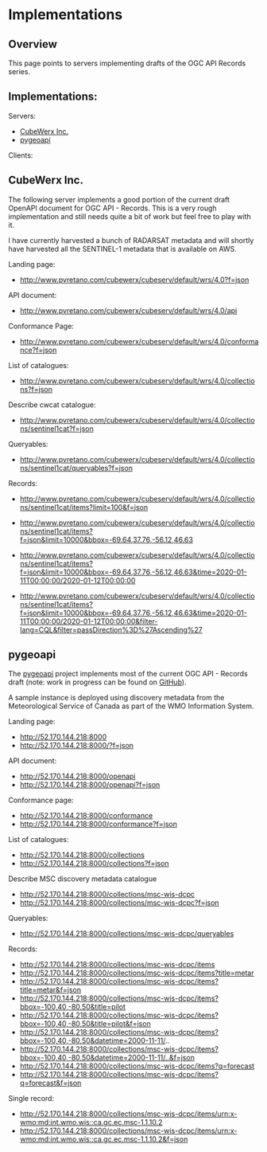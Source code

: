 # Implementations

## Overview

This page points to servers implementing drafts of the OGC API Records series.

## Implementations:

Servers:

* [CubeWerx Inc.](#cubewerx-inc)
* [pygeoapi](#pygeoapi)

Clients:

## CubeWerx Inc.

The following server implements a good portion of the current draft OpenAPI
document for OGC API - Records.  This is a very rough implementation and still
needs quite a bit of work but feel free to play with it.

I have currently harvested a bunch of RADARSAT metadata and will shortly have 
harvested all the SENTINEL-1 metadata that is available on AWS.

Landing page:
* http://www.pvretano.com/cubewerx/cubeserv/default/wrs/4.0?f=json

API document:
* http://www.pvretano.com/cubewerx/cubeserv/default/wrs/4.0/api

Conformance Page:
* http://www.pvretano.com/cubewerx/cubeserv/default/wrs/4.0/conformance?f=json

List of catalogues:
* http://www.pvretano.com/cubewerx/cubeserv/default/wrs/4.0/collections?f=json

Describe cwcat catalogue:
* http://www.pvretano.com/cubewerx/cubeserv/default/wrs/4.0/collections/sentinel1cat?f=json

Queryables:

* http://www.pvretano.com/cubewerx/cubeserv/default/wrs/4.0/collections/sentinel1cat/queryables?f=json

Records:

* http://www.pvretano.com/cubewerx/cubeserv/default/wrs/4.0/collections/sentinel1cat/items?limit=100&f=json

* http://www.pvretano.com/cubewerx/cubeserv/default/wrs/4.0/collections/sentinel1cat/items?f=json&limit=10000&bbox=-69.64,37.76,-56.12,46.63

* http://www.pvretano.com/cubewerx/cubeserv/default/wrs/4.0/collections/sentinel1cat/items?f=json&limit=10000&bbox=-69.64,37.76,-56.12,46.63&time=2020-01-11T00:00:00/2020-01-12T00:00:00

* http://www.pvretano.com/cubewerx/cubeserv/default/wrs/4.0/collections/sentinel1cat/items?f=json&limit=10000&bbox=-69.64,37.76,-56.12,46.63&time=2020-01-11T00:00:00/2020-01-12T00:00:00&filter-lang=CQL&filter=passDirection%3D%27Ascending%27


## pygeoapi

The [pygeoapi](https://pygeoapi.io) project implements most of the current OGC API - Records
draft (note: work in progress can be found on [GitHub](https://github.com/tomkralidis/pygeoapi/tree/oarec)).

A sample instance is deployed using discovery metadata from the Meteorological Service of Canada as part
of the WMO Information System.

Landing page:

* http://52.170.144.218:8000
* http://52.170.144.218:8000/?f=json

API document:

* http://52.170.144.218:8000/openapi
* http://52.170.144.218:8000/openapi?f=json

Conformance page:

* http://52.170.144.218:8000/conformance
* http://52.170.144.218:8000/conformance?f=json

List of catalogues:

* http://52.170.144.218:8000/collections
* http://52.170.144.218:8000/collections?f=json

Describe MSC discovery metadata catalogue

* http://52.170.144.218:8000/collections/msc-wis-dcpc
* http://52.170.144.218:8000/collections/msc-wis-dcpc?f=json

Queryables:

* http://52.170.144.218:8000/collections/msc-wis-dcpc/queryables

Records:

* http://52.170.144.218:8000/collections/msc-wis-dcpc/items
* http://52.170.144.218:8000/collections/msc-wis-dcpc/items?title=metar
* http://52.170.144.218:8000/collections/msc-wis-dcpc/items?title=metar&f=json
* http://52.170.144.218:8000/collections/msc-wis-dcpc/items?bbox=-100,40,-80,50&title=pilot
* http://52.170.144.218:8000/collections/msc-wis-dcpc/items?bbox=-100,40,-80,50&title=pilot&f=json
* http://52.170.144.218:8000/collections/msc-wis-dcpc/items?bbox=-100,40,-80,50&datetime=2000-11-11/..
* http://52.170.144.218:8000/collections/msc-wis-dcpc/items?bbox=-100,40,-80,50&datetime=2000-11-11/..&f=json
* http://52.170.144.218:8000/collections/msc-wis-dcpc/items?q=forecast
* http://52.170.144.218:8000/collections/msc-wis-dcpc/items?q=forecast&f=json

Single record:

* http://52.170.144.218:8000/collections/msc-wis-dcpc/items/urn:x-wmo:md:int.wmo.wis::ca.gc.ec.msc-1.1.10.2
* http://52.170.144.218:8000/collections/msc-wis-dcpc/items/urn:x-wmo:md:int.wmo.wis::ca.gc.ec.msc-1.1.10.2&f=json
